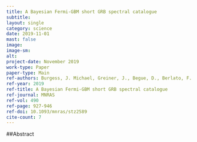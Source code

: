 ```yaml
---
title: A Bayesian Fermi-GBM short GRB spectral catalogue
subtitle: 
layout: single
category: science
date: 2019-11-01
mast: false
image: 
image-sm: 
alt: 
project-date: November 2019
work-type: Paper
paper-type: Main
ref-authors: Burgess, J. Michael, Greiner, J., Begue, D., Berlato, F.
ref-year: 2019
ref-title: A Bayesian Fermi-GBM short GRB spectral catalogue
ref-journal: MNRAS
ref-vol: 490
ref-page: 927-946
ref-doi: 10.1093/mnras/stz2589
cite-count: 7
---
```



##Abstract
